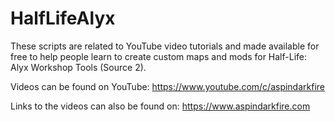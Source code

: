 # HalfLifeAlyx

These scripts are related to YouTube video tutorials and made available for free to help people learn to create custom maps and mods for Half-Life: Alyx Workshop Tools (Source 2).

Videos can be found on YouTube:
https://www.youtube.com/c/aspindarkfire

Links to the videos can also be found on:
https://www.aspindarkfire.com
